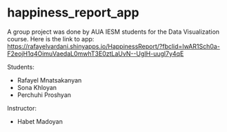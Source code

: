 # happiness_report_app
A group project was done by AUA IESM students for the Data Visualization course.
Here is the link to app: https://rafayelvardani.shinyapps.io/HappinessReport/?fbclid=IwAR1Sch0a-F2eojH1q4OimuVaedaL0mwhT3E0ztLaUvN--UgIH-uugl7y4qE

Students:
* Rafayel Mnatsakanyan
* Sona Khloyan
* Perchuhi Proshyan

Instructor:
* Habet Madoyan
